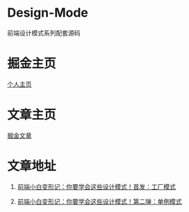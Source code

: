 # Design-Mode

前端设计模式系列配套源码


# 掘金主页

[个人主页](https://juejin.cn/user/3588413946594925)

# 文章主页

[掘金文章](https://juejin.cn/user/3588413946594925/posts)

# 文章地址

1. [前端小白变形记：你要学会这些设计模式！首发：工厂模式](https://juejin.cn/post/7357569755966062602)

2. [前端小白变形记：你要学会这些设计模式！第二弹：单例模式](https://juejin.cn/post/7357546247849574438)